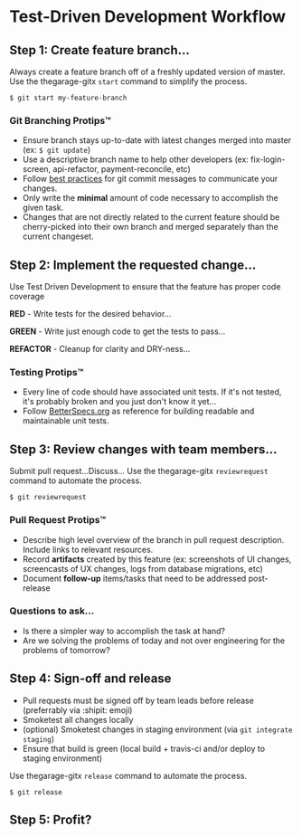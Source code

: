 # Test-Driven Development Workflow

## Step 1:  Create feature branch...

Always create a feature branch off of a freshly updated version of master.
Use the thegarage-gitx `start` command to simplify the process.

```
$ git start my-feature-branch
```

### Git Branching Protips&trade;
* Ensure branch stays up-to-date with latest changes merged into master (ex: `$ git update`)
* Use a descriptive branch name to help other developers (ex: fix-login-screen, api-refactor, payment-reconcile, etc)
* Follow [best practices](http://robots.thoughtbot.com/post/48933156625/5-useful-tips-for-a-better-commit-message) for git commit messages to communicate your changes.
* Only write the **minimal** amount of code necessary to accomplish the given task.
* Changes that are not directly related to the current feature should be cherry-picked into their own branch and merged separately than the current changeset.


## Step 2: Implement the requested change...
Use Test Driven Development to ensure that the feature has proper code coverage

**RED** - Write tests for the desired behavior...

**GREEN** - Write just enough code to get the tests to pass...

**REFACTOR** - Cleanup for clarity and DRY-ness...

### Testing Protips&trade;
* Every line of code should have associated unit tests.  If it's not tested, it's probably broken and you just don't know it yet...
* Follow [BetterSpecs.org](http://betterspecs.org/) as reference for building readable and maintainable unit tests.


## Step 3: Review changes with team members...
Submit pull request...Discuss...
Use the thegarage-gitx `reviewrequest` command to automate the process.

```
$ git reviewrequest
```

### Pull Request Protips&trade;
* Describe high level overview of the branch in pull request description.  Include links to relevant resources.
* Record **artifacts** created by this feature (ex: screenshots of UI changes, screencasts of UX changes, logs from database migrations, etc)
* Document **follow-up** items/tasks that need to be addressed post-release

### Questions to ask...
* Is there a simpler way to accomplish the task at hand?
* Are we solving the problems of today and not over engineering for the problems of tomorrow?


## Step 4: Sign-off and release

* Pull requests must be signed off by team leads before release (preferrably via :shipit: emoji)
* Smoketest all changes locally
* (optional) Smoketest changes in staging environment (via `git integrate staging`)
* Ensure that build is green (local build + travis-ci and/or deploy to staging environment)

Use thegarage-gitx `release` command to automate the process.

```
$ git release
```

## Step 5: Profit?
